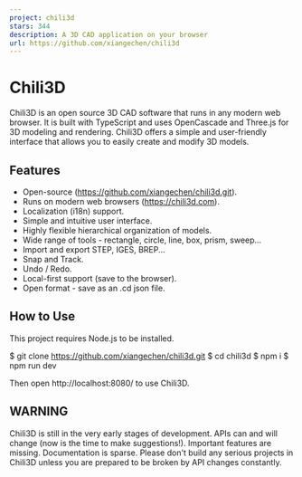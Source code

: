 ```yaml
---
project: chili3d
stars: 344
description: A 3D CAD application on your browser
url: https://github.com/xiangechen/chili3d
---
```


Chili3D
=======

Chili3D is an open source 3D CAD software that runs in any modern web browser. It is built with TypeScript and uses OpenCascade and Three.js for 3D modeling and rendering. Chili3D offers a simple and user-friendly interface that allows you to easily create and modify 3D models.

Features
--------

-   Open-source (https://github.com/xiangechen/chili3d.git).
-   Runs on modern web browsers (https://chili3d.com).
-   Localization (i18n) support.
-   Simple and intuitive user interface.
-   Highly flexible hierarchical organization of models.
-   Wide range of tools - rectangle, circle, line, box, prism, sweep...
-   Import and export STEP, IGES, BREP...
-   Snap and Track.
-   Undo / Redo.
-   Local-first support (save to the browser).
-   Open format - save as an .cd json file.

How to Use
----------

This project requires Node.js to be installed.

$ git clone https://github.com/xiangechen/chili3d.git
$ cd chili3d
$ npm i
$ npm run dev

Then open http://localhost:8080/ to use Chili3D.

WARNING
-------

Chili3D is still in the very early stages of development. APIs can and will change (now is the time to make suggestions!). Important features are missing. Documentation is sparse. Please don't build any serious projects in Chili3D unless you are prepared to be broken by API changes constantly.
